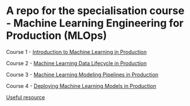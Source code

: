 # A repo for the specialisation course - Machine Learning Engineering for Production (MLOps)
Course  1 - [Introduction to Machine Learning in Production](https://github.com/amanchadha/coursera-machine-learning-engineering-for-prod-mlops-specialization)

Course 2 - [Machine Learning Data Lifecycle in Production ](https://www.coursera.org/learn/machine-learning-data-lifecycle-in-production/home/welcome)

Course 3 - [Machine Learning Modeling Pipelines in Production]()

Course 4 - [Deploying Machine Learning Models in Production]()

[Useful resource](https://github.com/amanchadha/coursera-machine-learning-engineering-for-prod-mlops-specialization)
